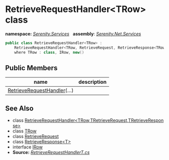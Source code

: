 # RetrieveRequestHandler&lt;TRow&gt; class
**namespace:** *[Serenity.Services](../README.md#serenity.services-namespace)*   **assembly**: *[Serenity.Net.Services](../README.md)*

```csharp
public class RetrieveRequestHandler<TRow> : 
    RetrieveRequestHandler<TRow, RetrieveRequest, RetrieveResponse<TRow>>
    where TRow : class, IRow, new()
```

## Public Members

| name | description |
| --- | --- |
| [RetrieveRequestHandler](RetrieveRequestHandler-1/RetrieveRequestHandler.md)(…) |  |

## See Also

* class [RetrieveRequestHandler&lt;TRow,TRetrieveRequest,TRetrieveResponse&gt;](RetrieveRequestHandler-3.md)
* class [TRow](../Serenity.Net.Services/RetrieveRequestHandler-1.TRow.md)
* class [RetrieveRequest](RetrieveRequest.md)
* class [RetrieveResponse&lt;T&gt;](RetrieveResponse-1.md)
* interface [IRow](../Serenity.Net.Entity/../Serenity.Data/IRow.md)
* **Source:** *[RetrieveRequestHandlerT.cs](https://github.com/serenity-is/Serenity/blob/master/src/Serenity.Net.Services/RequestHandlers/Retrieve/RetrieveRequestHandlerT.cs)*